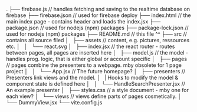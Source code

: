 
.
├── firebase.js      // handles fetching and saving to the realtime database on firebase
├── firebase.json    // used for firebase deploy
├── index.html       // the main index page - contains header and loads the index.jsx
├── package.json     // used for nodejs (npm) packages
├── package-lock.json    // used for nodejs (npm) packages
├── README.md        // this file ^^
├── src              // contains all source filed
│   ├── assets       //  content, e.g. pictures, ressources etc.
│   │   └── react.svg
│   ├── index.jsx    // the react router - routes between pages, all pages are inserted here
│   ├── model.js     // the model - handles prog. logic, that is either global or account specific
│   ├── pages        // pages combine the presenters to a webpage. mby obsolete for 1 page project
│   │   └── App.jsx  // The future homepage?
│   ├── presenters   // Presenters link views and the model. 
│   |                   Hooks to modify the model & component  state is defined here
│   │   └── HandleSearchPresenter.jsx  // An example presenter
│   ├── styles.css   // a style document - mby one for each view?
│   └── views        // views define parts of pages cosmetically. 
│       └── DummyView.jsx
└── vite.config.js
```


